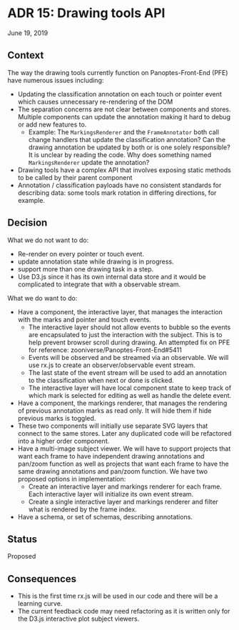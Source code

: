 # ADR 15: Drawing tools API

June 19, 2019

## Context

The way the drawing tools currently function on Panoptes-Front-End (PFE) have numerous issues including:

- Updating the classification annotation on each touch or pointer event which causes unnecessary re-rendering of the DOM
- The separation concerns are not clear between components and stores. Multiple components can update the annotation making it hard to debug or add new features to. 
  - Example: The `MarkingsRenderer` and the `FrameAnnotator` both call change handlers that update the classification annotation? Can the drawing annotation be updated by both or is one solely responsible? It is unclear by reading the code. Why does something named `MarkingsRenderer` update the annotation?
- Drawing tools have a complex API that involves exposing static methods to be called by their parent component
- Annotation / classification payloads have no consistent standards for describing data: some tools mark rotation in differing directions, for example.

## Decision

What we do not want to do:
- Re-render on every pointer or touch event.
- update annotation state while drawing is in progress.
- support more than one drawing task in a step.
- Use D3.js since it has its own internal data store and it would be complicated to integrate that with a observable stream.

What we do want to do:
- Have a component, the interactive layer, that manages the interaction with the marks and pointer and touch events.
  - The interactive layer should not allow events to bubble so the events are encapsulated to just the interaction with the subject. This is to help prevent browser scroll during drawing. An attempted fix on PFE for reference: zooniverse/Panoptes-Front-End#5411
  - Events will be observed and be streamed via an observable. We will use rx.js to create an observer/observable event stream.
  - The last state of the event stream will be used to add an annotation to the classification when next or done is clicked.
  - The interactive layer will have local component state to keep track of which mark is selected for editing as well as handle the delete event. 
- Have a component, the markings renderer, that manages the rendering of previous annotation marks as read only. It will hide them if hide previous marks is toggled.
- These two components will initially use separate SVG layers that connect to the same stores. Later any duplicated code will be refactored into a higher order component.
- Have a multi-image subject viewer. We will have to support projects that want each frame to have independent drawing annotations and pan/zoom function as well as projects that want each frame to have the same drawing annotations and pan/zoom function. We have two proposed options in implementation:
  -  Create an interactive layer and markings renderer for each frame. Each interactive layer will initialize its own event stream.
  - Create a single interactive layer and markings renderer and filter what is rendered by the frame index.
- Have a schema, or set of schemas, describing annotations.

## Status

Proposed

## Consequences

- This is the first time rx.js will be used in our code and there will be a learning curve.
- The current feedback code may need refactoring as it is written only for the D3.js interactive plot subject viewers.
